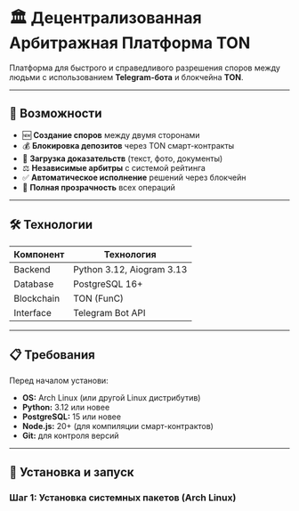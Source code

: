 # 🏛️ Децентрализованная Арбитражная Платформа TON

Платформа для быстрого и справедливого разрешения споров между людьми с использованием **Telegram-бота** и блокчейна **TON**.

---

## 🎯 Возможности

- 🆕 **Создание споров** между двумя сторонами
- 💰 **Блокировка депозитов** через TON смарт-контракты
- 📎 **Загрузка доказательств** (текст, фото, документы)
- ⚖️ **Независимые арбитры** с системой рейтинга
- ✅ **Автоматическое исполнение** решений через блокчейн
- 🔗 **Полная прозрачность** всех операций

---

## 🛠️ Технологии

| Компонент | Технология |
|-----------|------------|
| Backend | Python 3.12, Aiogram 3.13 |
| Database | PostgreSQL 16+ |
| Blockchain | TON (FunC) |
| Interface | Telegram Bot API |

---

## 📋 Требования

Перед началом установи:

- **OS:** Arch Linux (или другой Linux дистрибутив)
- **Python:** 3.12 или новее
- **PostgreSQL:** 15 или новее
- **Node.js:** 20+ (для компиляции смарт-контрактов)
- **Git:** для контроля версий

---

## 🚀 Установка и запуск

### Шаг 1: Установка системных пакетов (Arch Linux)

